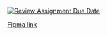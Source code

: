 [![Review Assignment Due Date](https://classroom.github.com/assets/deadline-readme-button-24ddc0f5d75046c5622901739e7c5dd533143b0c8e959d652212380cedb1ea36.svg)](https://classroom.github.com/a/2PIyyh5k)


[Figma link](https://www.figma.com/file/xeqWTstLfyISMfSYUUfLZ3/Twitnet?type=design&node-id=5%3A1343&mode=design&t=3cFuiE2XqXjGkKsO-1)
